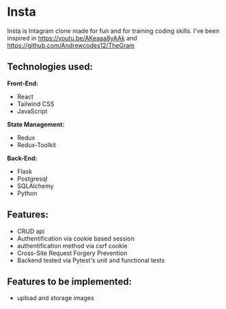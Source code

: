 # Insta


Insta is Intagram clone made for fun and for training coding skills.
I've been inspired in https://youtu.be/AKeaaa8yAAk and https://github.com/Andrewcodes12/TheGram

## Technologies used:

**Front-End:**
* React
* Tailwind CSS
* JavaScript

**State Management:**
* Redux
* Redux-Toolkit

**Back-End:**
* Flask
* Postgresql
* SQLAlchemy
* Python


## Features:
* CRUD api
* Authentification via cookie based session
* authentification method via csrf cookie
* Cross-Site Request Forgery Prevention
* Backend tested via Pytest's unit and functional tests


## Features to be implemented:
* upload and storage images
